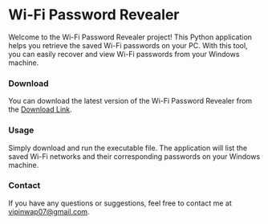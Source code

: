 # Wi-Fi Password Revealer

Welcome to the Wi-Fi Password Revealer project! This Python application helps you retrieve the saved Wi-Fi passwords on your PC. With this tool, you can easily recover and view Wi-Fi passwords from your Windows machine.

### Download

You can download the latest version of the Wi-Fi Password Revealer from the [Download Link](https://github.com/vipinwap07/wifi-password-revealer/releases/download/v1/WifiPasswordRevealer.exe).

### Usage

Simply download and run the executable file. The application will list the saved Wi-Fi networks and their corresponding passwords on your Windows machine.

### Contact

If you have any questions or suggestions, feel free to contact me at [vipinwap07@gmail.com](mailto:vipinwap07@gmail.com).

